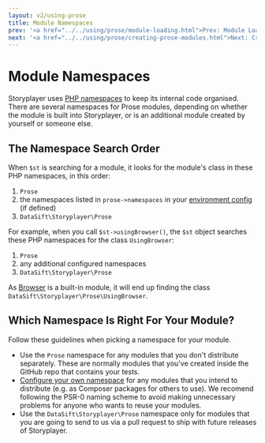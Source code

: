 ```yaml
---
layout: v2/using-prose
title: Module Namespaces
prev: '<a href="../../using/prose/module-loading.html">Prev: Module Loading</a>'
next: '<a href="../../using/prose/creating-prose-modules.html">Next: Creating Your Own Prose Modules</a>'
---
```


# Module Namespaces

Storyplayer uses [PHP namespaces](http://php.net/manual/en/language.namespaces.php) to keep its internal code organised.  There are several namespaces for Prose modules, depending on whether the module is built into Storyplayer, or is an additional module created by yourself or someone else.

## The Namespace Search Order

When `$st` is searching for a module, it looks for the module's class in these PHP namespaces, in this order:

1. `Prose`
2. the namespaces listed in `prose->namespaces` in your [environment config](../configuration/prose-namespaces.html) (if defined)
3. `DataSift\Storyplayer\Prose`

For example, when you call `$st->usingBrowser()`, the `$st` object searches these PHP namespaces for the class `UsingBrowser`:

1. `Prose`
2. any additional configured namespaces
3. `DataSift\Storyplayer\Prose`

As [Browser](../modules/browser/index.html) is a built-in module, it will end up finding the class `DataSift\Storyplayer\Prose\UsingBrowser`.

## Which Namespace Is Right For Your Module?

Follow these guidelines when picking a namespace for your module.

* Use the `Prose` namespace for any modules that you don't distribute separately.  These are normally modules that you've created inside the GitHub repo that contains your tests.
* [Configure your own namespace](../configuration/prose-namespaces.html) for any modules that you intend to distribute (e.g. as Composer packages for others to use).  We recomend following the PSR-0 naming scheme to avoid making unnecessary problems for anyone who wants to reuse your modules.
* Use the `DataSift\Storyplayer\Prose` namespace only for modules that you are going to send to us via a pull request to ship with future releases of Storyplayer.
